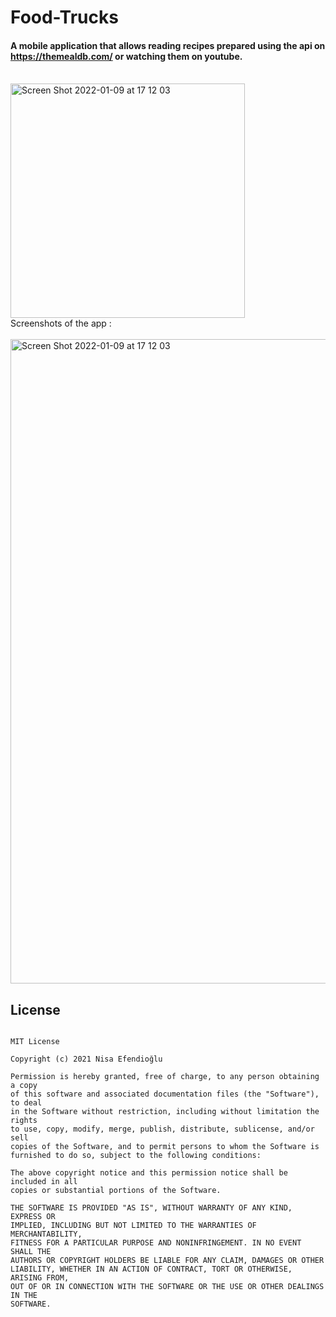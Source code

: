 # Food-Trucks
#### A mobile application that allows reading recipes prepared using the api on https://themealdb.com/ or watching them on youtube. 
<br>
<img width="375" alt="Screen Shot 2022-01-09 at 17 12 03" src="https://user-images.githubusercontent.com/48391281/156424048-514b984e-63e3-4bc5-a0e0-a6d7cc57dd64.png">

<br>
Screenshots of the app :
<br><br>

<img width="1031" alt="Screen Shot 2022-01-09 at 17 12 03" src="https://user-images.githubusercontent.com/48391281/148686279-6d75d8f2-5a83-4366-bf60-6540518184f9.png">


## License
```

MIT License

Copyright (c) 2021 Nisa Efendioğlu

Permission is hereby granted, free of charge, to any person obtaining a copy
of this software and associated documentation files (the "Software"), to deal
in the Software without restriction, including without limitation the rights
to use, copy, modify, merge, publish, distribute, sublicense, and/or sell
copies of the Software, and to permit persons to whom the Software is
furnished to do so, subject to the following conditions:

The above copyright notice and this permission notice shall be included in all
copies or substantial portions of the Software.

THE SOFTWARE IS PROVIDED "AS IS", WITHOUT WARRANTY OF ANY KIND, EXPRESS OR
IMPLIED, INCLUDING BUT NOT LIMITED TO THE WARRANTIES OF MERCHANTABILITY,
FITNESS FOR A PARTICULAR PURPOSE AND NONINFRINGEMENT. IN NO EVENT SHALL THE
AUTHORS OR COPYRIGHT HOLDERS BE LIABLE FOR ANY CLAIM, DAMAGES OR OTHER
LIABILITY, WHETHER IN AN ACTION OF CONTRACT, TORT OR OTHERWISE, ARISING FROM,
OUT OF OR IN CONNECTION WITH THE SOFTWARE OR THE USE OR OTHER DEALINGS IN THE
SOFTWARE.

